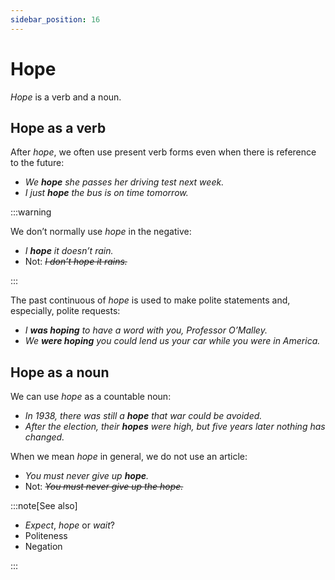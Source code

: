 ```yaml
---
sidebar_position: 16
---
```


# Hope

*Hope* is a verb and a noun.

## Hope as a verb

After *hope*, we often use present verb forms even when there is reference to the future:

- *We **hope** she passes her driving test next week.*
- *I just **hope** the bus is on time tomorrow.*

:::warning

We don’t normally use *hope* in the negative:

- *I **hope** it doesn’t rain.*
- Not: *~~I don’t hope it rains.~~*

:::

The past continuous of *hope* is used to make polite statements and, especially, polite requests:

- *I **was hoping** to have a word with you, Professor O’Malley.*
- *We **were hoping** you could lend us your car while you were in America.*

## Hope as a noun

We can use *hope* as a countable noun:

- *In 1938, there was still a **hope** that war could be avoided.*
- *After the election, their **hopes** were high, but five years later nothing has changed.*

When we mean *hope* in general, we do not use an article:

- *You must never give up **hope**.*
- Not: *~~You must never give up the hope.~~*

:::note[See also]

- *Expect*, *hope* or *wait*?
- Politeness
- Negation

:::
